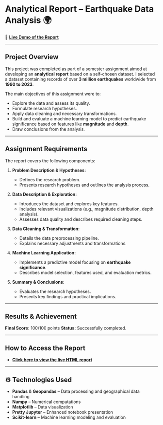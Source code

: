 # Analytical Report – Earthquake Data Analysis 🌍

🚀 **[Live Demo of the Report](https://kocajan.github.io/ML-project---Earthquakes/earthquakes.html)**  

---

## Project Overview  
This project was completed as part of a semester assignment aimed at developing an **analytical report** based on a self-chosen dataset. I selected a dataset containing records of over **3 million earthquakes** worldwide from **1990 to 2023**.  

The main objectives of this assignment were to:  
- Explore the data and assess its quality.  
- Formulate research hypotheses.  
- Apply data cleaning and necessary transformations.  
- Build and evaluate a machine learning model to predict earthquake significance based on features like **magnitude** and **depth**.  
- Draw conclusions from the analysis.  

---

## Assignment Requirements  
The report covers the following components:  
1. **Problem Description & Hypotheses:**  
   - Defines the research problem.  
   - Presents research hypotheses and outlines the analysis process.  

2. **Data Description & Exploration:**  
   - Introduces the dataset and explores key features.  
   - Includes relevant visualizations (e.g., magnitude distribution, depth analysis).  
   - Assesses data quality and describes required cleaning steps.  

3. **Data Cleaning & Transformation:**  
   - Details the data preprocessing pipeline.  
   - Explains necessary adjustments and transformations.  

4. **Machine Learning Application:**  
   - Implements a predictive model focusing on **earthquake significance**.  
   - Describes model selection, features used, and evaluation metrics.  

5. **Summary & Conclusions:**  
   - Evaluates the research hypotheses.  
   - Presents key findings and practical implications.  

---

## Results & Achievement  
**Final Score:** 100/100 points 
**Status:** Successfully completed.  

---

## How to Access the Report  
 - **[Click here to view the live HTML report](https://kocajan.github.io/ML-project---Earthquakes/earthquakes.html)**  

---

## ⚙️ Technologies Used  
- **Pandas** & **Geopandas** – Data processing and geographical data handling  
- **Numpy** – Numerical computations  
- **Matplotlib** – Data visualization  
- **Pretty Jupyter** – Enhanced notebook presentation  
- **Scikit-learn** – Machine learning modeling and evaluation  
